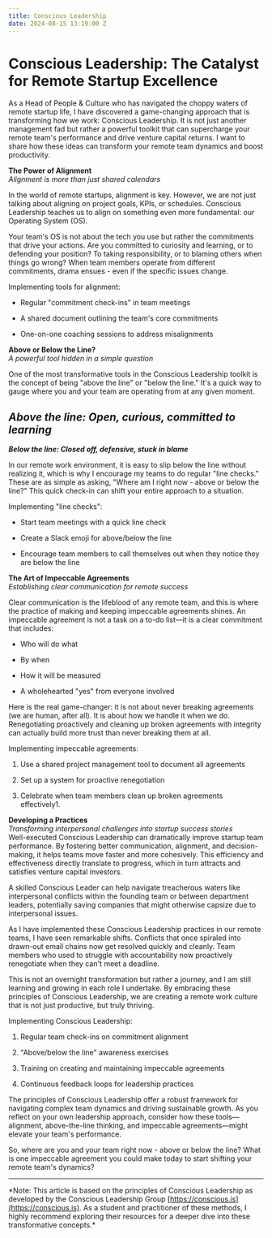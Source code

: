 ```yaml
---
title: Conscious Leadership
date: 2024-08-15 13:19:00 Z
---
```


# Conscious Leadership: The Catalyst for Remote Startup Excellence

As a Head of People & Culture who has navigated the choppy waters of remote startup life, I have discovered a game-changing approach that is transforming how we work: Conscious Leadership. It is not just another management fad but rather a powerful toolkit that can supercharge your remote team's performance and drive venture capital returns. I want to share how these ideas can transform your remote team dynamics and boost productivity.

**The Power of Alignment**\
*Alignment is more than just shared calendars*

In the world of remote startups, alignment is key. However, we are not just talking about aligning on project goals, KPIs, or schedules. Conscious Leadership teaches us to align on something even more fundamental: our Operating System (OS).

Your team's OS is not about the tech you use but rather the commitments that drive your actions. Are you committed to curiosity and learning, or to defending your position? To taking responsibility, or to blaming others when things go wrong? When team members operate from different commitments, drama ensues - even if the specific issues change.

Implementing tools for alignment:

* Regular "commitment check-ins" in team meetings

* A shared document outlining the team's core commitments

* One-on-one coaching sessions to address misalignments

**Above or Below the Line?**\
*A powerful tool hidden in a simple question*

One of the most transformative tools in the Conscious Leadership toolkit is the concept of being "above the line" or "below the line." It's a quick way to gauge where you and your team are operating from at any given moment.

## ***Above the line: Open, curious, committed to learning***

***Below the line: Closed off, defensive, stuck in blame***

In our remote work environment, it is easy to slip below the line without realizing it, which is why I encourage my teams to do regular "line checks." These are as simple as asking, "Where am I right now - above or below the line?" This quick check-in can shift your entire approach to a situation.

Implementing "line checks":

* Start team meetings with a quick line check

* Create a Slack emoji for above/below the line

* Encourage team members to call themselves out when they notice they are below the line

**The Art of Impeccable Agreements**\
*Establishing clear communication for remote success*

Clear communication is the lifeblood of any remote team, and this is where the practice of making and keeping impeccable agreements shines. An impeccable agreement is not a task on a to-do list—it is a clear commitment that includes:

* Who will do what

* By when

* How it will be measured

* A wholehearted "yes" from everyone involved

Here is the real game-changer: it is not about never breaking agreements (we are human, after all). It is about how we handle it when we do. Renegotiating proactively and cleaning up broken agreements with integrity can actually build more trust than never breaking them at all.

Implementing impeccable agreements:

1. Use a shared project management tool to document all agreements

2. Set up a system for proactive renegotiation

3. Celebrate when team members clean up broken agreements effectively1. 

**Developing a Practices**\
*Transforming interpersonal challenges into startup success stories*\
Well-executed Conscious Leadership can dramatically improve startup team performance. By fostering better communication, alignment, and decision-making, it helps teams move faster and more cohesively. This efficiency and effectiveness directly translate to progress, which in turn attracts and satisfies venture capital investors.

A skilled Conscious Leader can help navigate treacherous waters like interpersonal conflicts within the founding team or between department leaders, potentially saving companies that might otherwise capsize due to interpersonal issues.

As I have implemented these Conscious Leadership practices in our remote teams, I have seen remarkable shifts. Conflicts that once spiraled into drawn-out email chains now get resolved quickly and cleanly. Team members who used to struggle with accountability now proactively renegotiate when they can't meet a deadline.

This is not an overnight transformation but rather a journey, and I am still learning and growing in each role I undertake. By embracing these principles of Conscious Leadership, we are creating a remote work culture that is not just productive, but truly thriving.

Implementing Conscious Leadership:

1. Regular team check-ins on commitment alignment

2. "Above/below the line" awareness exercises

3. Training on creating and maintaining impeccable agreements

4. Continuous feedback loops for leadership practices

The principles of Conscious Leadership offer a robust framework for navigating complex team dynamics and driving sustainable growth. As you reflect on your own leadership approach, consider how these tools—alignment, above-the-line thinking, and impeccable agreements—might elevate your team's performance.

So, where are you and your team right now - above or below the line? What is one impeccable agreement you could make today to start shifting your remote team's dynamics?

---

\*Note: This article is based on the principles of Conscious Leadership as developed by the Conscious Leadership Group [https://conscious.is](https://conscious.is). As a student and practitioner of these methods, I highly recommend exploring their resources for a deeper dive into these transformative concepts.\*